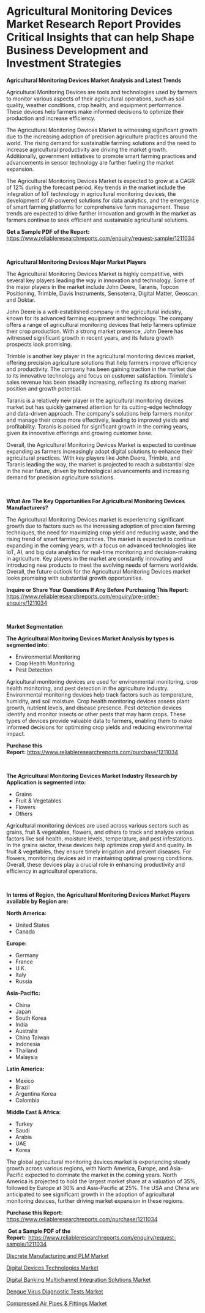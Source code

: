 <p><h1>Agricultural Monitoring Devices Market Research Report Provides Critical Insights that can help Shape Business Development and Investment Strategies</h1></p><p><strong>Agricultural Monitoring Devices Market Analysis and Latest Trends</strong></p>
<p><p>Agricultural Monitoring Devices are tools and technologies used by farmers to monitor various aspects of their agricultural operations, such as soil quality, weather conditions, crop health, and equipment performance. These devices help farmers make informed decisions to optimize their production and increase efficiency.</p><p>The Agricultural Monitoring Devices Market is witnessing significant growth due to the increasing adoption of precision agriculture practices around the world. The rising demand for sustainable farming solutions and the need to increase agricultural productivity are driving the market growth. Additionally, government initiatives to promote smart farming practices and advancements in sensor technology are further fueling the market expansion.</p><p>The Agricultural Monitoring Devices Market is expected to grow at a CAGR of 12% during the forecast period. Key trends in the market include the integration of IoT technology in agricultural monitoring devices, the development of AI-powered solutions for data analytics, and the emergence of smart farming platforms for comprehensive farm management. These trends are expected to drive further innovation and growth in the market as farmers continue to seek efficient and sustainable agricultural solutions.</p></p>
<p><strong>Get a Sample PDF of the Report:&nbsp;</strong> <a href="https://www.reliableresearchreports.com/enquiry/request-sample/1211034">https://www.reliableresearchreports.com/enquiry/request-sample/1211034</a></p>
<p>&nbsp;</p>
<p><strong>Agricultural Monitoring Devices Major Market Players</strong></p>
<p><p>The Agricultural Monitoring Devices Market is highly competitive, with several key players leading the way in innovation and technology. Some of the major players in the market include John Deere, Taranis, Topcon Positioning, Trimble, Davis Instruments, Sensoterra, Digital Matter, Geoscan, and Doktar.</p><p>John Deere is a well-established company in the agricultural industry, known for its advanced farming equipment and technology. The company offers a range of agricultural monitoring devices that help farmers optimize their crop production. With a strong market presence, John Deere has witnessed significant growth in recent years, and its future growth prospects look promising.</p><p>Trimble is another key player in the agricultural monitoring devices market, offering precision agriculture solutions that help farmers improve efficiency and productivity. The company has been gaining traction in the market due to its innovative technology and focus on customer satisfaction. Trimble's sales revenue has been steadily increasing, reflecting its strong market position and growth potential.</p><p>Taranis is a relatively new player in the agricultural monitoring devices market but has quickly garnered attention for its cutting-edge technology and data-driven approach. The company's solutions help farmers monitor and manage their crops more effectively, leading to improved yields and profitability. Taranis is poised for significant growth in the coming years, given its innovative offerings and growing customer base.</p><p>Overall, the Agricultural Monitoring Devices Market is expected to continue expanding as farmers increasingly adopt digital solutions to enhance their agricultural practices. With key players like John Deere, Trimble, and Taranis leading the way, the market is projected to reach a substantial size in the near future, driven by technological advancements and increasing demand for precision agriculture solutions.</p></p>
<p>&nbsp;</p>
<p><strong>What Are The Key Opportunities For Agricultural Monitoring Devices Manufacturers?</strong></p>
<p><p>The Agricultural Monitoring Devices market is experiencing significant growth due to factors such as the increasing adoption of precision farming techniques, the need for maximizing crop yield and reducing waste, and the rising trend of smart farming practices. The market is expected to continue expanding in the coming years, with a focus on advanced technologies like IoT, AI, and big data analytics for real-time monitoring and decision-making in agriculture. Key players in the market are constantly innovating and introducing new products to meet the evolving needs of farmers worldwide. Overall, the future outlook for the Agricultural Monitoring Devices market looks promising with substantial growth opportunities.</p></p>
<p><strong>Inquire or Share Your Questions If Any Before Purchasing This Report:</strong> <a href="https://www.reliableresearchreports.com/enquiry/pre-order-enquiry/1211034">https://www.reliableresearchreports.com/enquiry/pre-order-enquiry/1211034</a></p>
<p>&nbsp;</p>
<p><strong>Market Segmentation</strong></p>
<p><strong>The Agricultural Monitoring Devices Market Analysis by types is segmented into:</strong></p>
<p><ul><li>Environmental Monitoring</li><li>Crop Health Monitoring</li><li>Pest Detection</li></ul></p>
<p><p>Agricultural monitoring devices are used for environmental monitoring, crop health monitoring, and pest detection in the agriculture industry. Environmental monitoring devices help track factors such as temperature, humidity, and soil moisture. Crop health monitoring devices assess plant growth, nutrient levels, and disease presence. Pest detection devices identify and monitor insects or other pests that may harm crops. These types of devices provide valuable data to farmers, enabling them to make informed decisions for optimizing crop yields and reducing environmental impact.</p></p>
<p><strong>Purchase this Report:&nbsp;</strong><a href="https://www.reliableresearchreports.com/purchase/1211034">https://www.reliableresearchreports.com/purchase/1211034</a></p>
<p>&nbsp;</p>
<p><strong>The Agricultural Monitoring Devices Market Industry Research by Application is segmented into:</strong></p>
<p><ul><li>Grains</li><li>Fruit & Vegetables</li><li>Flowers</li><li>Others</li></ul></p>
<p><p>Agricultural monitoring devices are used across various sectors such as grains, fruit & vegetables, flowers, and others to track and analyze various factors like soil health, moisture levels, temperature, and pest infestations. In the grains sector, these devices help optimize crop yield and quality. In fruit & vegetables, they ensure timely irrigation and prevent diseases. For flowers, monitoring devices aid in maintaining optimal growing conditions. Overall, these devices play a crucial role in enhancing productivity and efficiency in agricultural operations.</p></p>
<p>&nbsp;</p>
<p><strong>In terms of Region, the Agricultural Monitoring Devices Market Players available by Region are:</strong></p>
<p>
    <p> <strong> North America: </strong>
        <ul>
            <li>United States</li>
            <li>Canada</li>
        </ul>
        </p> 
    <p> <strong> Europe: </strong>
        <ul>
            <li>Germany</li>
            <li>France</li>
            <li>U.K.</li>
            <li>Italy</li>
            <li>Russia</li>
        </ul>
        </p> 
    <p> <strong> Asia-Pacific: </strong>
        <ul>
            <li>China</li>
            <li>Japan</li>
            <li>South Korea</li>
            <li>India</li>
            <li>Australia</li>
            <li>China Taiwan</li>
            <li>Indonesia</li>
            <li>Thailand</li>
            <li>Malaysia</li>
        </ul>
        </p> 
    <p> <strong> Latin America: </strong>
        <ul>
            <li>Mexico</li>
            <li>Brazil</li>
            <li>Argentina Korea</li>
            <li>Colombia</li>
        </ul>
        </p> 
    <p> <strong> Middle East & Africa: </strong>
        <ul>
            <li>Turkey</li>
            <li>Saudi</li>
            <li>Arabia</li>
            <li>UAE</li>
            <li>Korea</li>
        </ul>
    </p>
    </p>
<p><p>The global agricultural monitoring devices market is experiencing steady growth across various regions, with North America, Europe, and Asia-Pacific expected to dominate the market in the coming years. North America is projected to hold the largest market share at a valuation of 35%, followed by Europe at 30% and Asia-Pacific at 25%. The USA and China are anticipated to see significant growth in the adoption of agricultural monitoring devices, further driving market expansion in these regions.</p></p>
<p><strong>Purchase this Report: </strong><a href="https://www.reliableresearchreports.com/purchase/1211034">https://www.reliableresearchreports.com/purchase/1211034</a></p>
<p>&nbsp;<strong>Get a Sample PDF of the Report:&nbsp;&nbsp;</strong><a href="https://www.reliableresearchreports.com/enquiry/request-sample/1211034">https://www.reliableresearchreports.com/enquiry/request-sample/1211034</a></p>
<p><strong></strong></p>
<p><p><a href="https://medium.com/p/22fc17d1f166/edit">Discrete Manufacturing and PLM Market</a></p><p><a href="https://medium.com/p/3f12ab2758c0/edit">Digital Devices Technologies Market</a></p><p><a href="https://medium.com/p/4e78e22dae4b/edit">Digital Banking Multichannel Integration Solutions Market</a></p><p><a href="https://medium.com/p/8b7880f1e296/edit">Dengue Virus Diagnostic Tests Market</a></p><p><a href="https://github.com/moyahfrancoestellec51j635wcx/Market-Research-Report-List-1/blob/main/compressed-air-pipes-fittings-market.md">Compressed Air Pipes & Fittings Market</a></p></p>